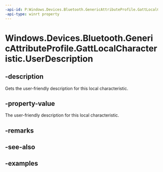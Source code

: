 ```yaml
---
-api-id: P:Windows.Devices.Bluetooth.GenericAttributeProfile.GattLocalCharacteristic.UserDescription
-api-type: winrt property
---
```


<!-- Property syntax.
public string UserDescription { get; }
-->

# Windows.Devices.Bluetooth.GenericAttributeProfile.GattLocalCharacteristic.UserDescription

## -description
Gets the user-friendly description for this local characteristic.

## -property-value
The user-friendly description for this local characteristic.

## -remarks

## -see-also

## -examples

